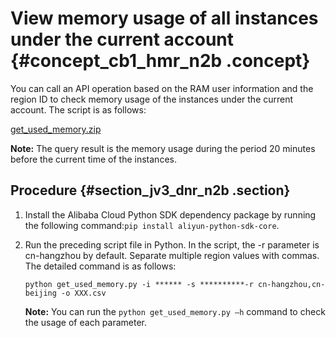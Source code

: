 # View memory usage of all instances under the current account {#concept_cb1_hmr_n2b .concept}

You can call an API operation based on the RAM user information and the region ID to check memory usage of the instances under the current account. The script is as follows:

[get\_used\_memory.zip](http://docs-aliyun.cn-hangzhou.oss.aliyun-inc.com/assets/attach/48181/cn_zh/1532070045933/get_used_memory.zip)

**Note:** The query result is the memory usage during the period 20 minutes before the current time of the instances.

## Procedure {#section_jv3_dnr_n2b .section}

1.  Install the Alibaba Cloud Python SDK dependency package by running the following command:`pip install aliyun-python-sdk-core`.
2.  Run the preceding script file in Python. In the script, the -r parameter is cn-hangzhou by default. Separate multiple region values with commas. The detailed command is as follows:

    ``` {#codeblock_jd6_r3o_tzw}
    python get_used_memory.py -i ****** -s **********-r cn-hangzhou,cn-beijing -o XXX.csv
    ```

    **Note:** You can run the `python get_used_memory.py –h` command to check the usage of each parameter.


